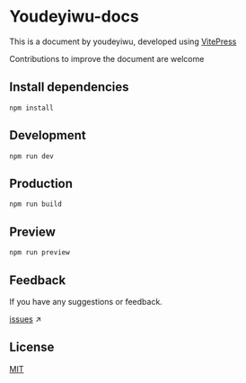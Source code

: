 # Youdeyiwu-docs

This is a document by youdeyiwu, developed using [VitePress](https://vitepress.dev)

Contributions to improve the document are welcome

## Install dependencies

```npm
npm install
```

## Development

```npm
npm run dev
```

## Production

```npm
npm run build
```

## Preview

```npm
npm run preview
```

## Feedback

If you have any suggestions or feedback.

[issues](https://github.com/dafengzhen/youdeyiwu/issues) ↗

## License

[MIT](https://opensource.org/licenses/MIT)
